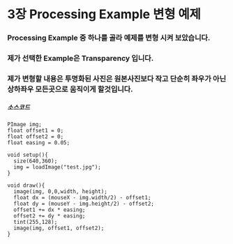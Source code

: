# 3장 Processing Example 변형 예제

### Processing Example 중 하나를 골라 예제를 변형 시켜 보았습니다.

### 제가 선택한 Example은 Transparency 입니다.

### 제가 변형할 내용은 투명화된 사진은 원본사진보다 작고 단순히 좌우가 아닌 상하좌우 모든곳으로 움직이게 할것입니다.

##### 소스코드 

```
PImage img;
float offset1 = 0;
float offset2 = 0;
float easing = 0.05;

void setup(){
  size(640,360);
  img = loadImage("test.jpg");
}

void draw(){
  image(img, 0,0,width, height);
  float dx = (mouseX - img.width/2) - offset1;
  float dy = (mouseY - img.height/2) - offset2;
  offset1 += dx * easing;
  offset2 += dy * easing;
  tint(255,128);
  image(img, offset1, offset2);
}
```
